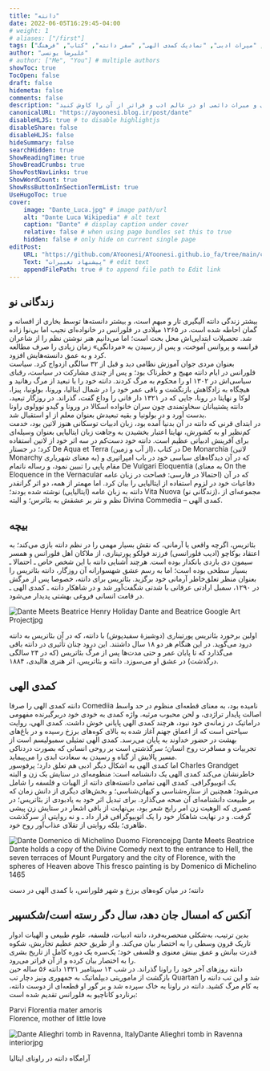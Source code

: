 ```yaml
---
title: "دانته"
date: 2022-06-05T16:29:45-04:00
# weight: 1
# aliases: ["/first"]
tags: ["دانته آلیگیری", "شاعر ایتالیایی", "کمدی الهی", "زندگی دانته", "بئاتریس پورتیناری", "ادبیات ایتالیایی", "رنسانس", "میراث ادبی", "نمادیک کمدی الهی", "سفر دانته", "کتاب", "فرهنگ"]
author: "علیرضا یونسی"
# author: ["Me", "You"] # multiple authors
showToc: true
TocOpen: false
draft: false
hidemeta: false
comments: false
description: "در این نوشتار وبلاگ، زندگی و ارثی که دانته آلیگیری، شاعر بزرگ ایتالیایی، بر ادبیات ایتالیایی و اروپایی گذاشت، را کاوش کنید. در این مطلب وبلاگ، سفر پیچیده دانته را کشف کنید. او در سال ۱۲۶۵ در فلورانس متولد شد و در سپتامبر ۱۳۲۱ در راونا درگذشت. به جزئیات آموزش ابتدایی او و خدمت نظامی او و عشق دائمی او به بئاتریس پورتیناری واقعیت بپیوندید. آثار دانته از جمله ویتا نووا و شاهکار کمدی الهی ادبیات را با ورود به زبان ایتالیایی تحول بخش کردند و لحظه مهمی در انتقال از لاتین به زبان ایتالیایی را نمایان می‌کنند. در عمق «کمدی الهی» فراتر از ژانرها، با ترکیب علمای الهیات، فلسفه و تجربه انسانی در سفری از عمقهای دوزخ تا اوجهای بهشت شکل گرفته است. در پیشروی از مرگ به عشق دائمی به بئاتریس پورتیناری و زبان ایتالیایی، زندگی دردناک دانته از تبعید سیاسی تا روشنایی ادبی، نمادی از افتراق‌ناپذیری او شد. تأثیر عمیق دانته آلیگیری و میراث دائمی او در عالم ادب و فراتر از آن را کاوش کنید."
canonicalURL: "https://ayoonesi.blog.ir/post/dante"
disableHLJS: true # to disable highlightjs
disableShare: false
disableHLJS: false
hideSummary: false
searchHidden: true
ShowReadingTime: true
ShowBreadCrumbs: true
ShowPostNavLinks: true
ShowWordCount: true
ShowRssButtonInSectionTermList: true
UseHugoToc: true
cover:
    image: "Dante_Luca.jpg" # image path/url
    alt: "Dante Luca Wikipedia" # alt text
    caption: "Dante" # display caption under cover
    relative: false # when using page bundles set this to true
    hidden: false # only hide on current single page
editPost:
    URL: "https://github.com/AYoonesi/AYoonesi.github.io_fa/tree/main/content"
    Text: "پیشنهاد تغییرات" # edit text
    appendFilePath: true # to append file path to Edit link
---
```





## زندگانی نو

بیشتر زندگی دانته آلیگیری تار و مبهم است، و بیشتر دانسته‌ها توسط بخاری از افسانه و گمان احاطه شده است. در ۱۲۶۵ میلادی در فلورانس در خانواده‌ای نجیب اما بی‌نوا زاده شد. تحصیلات ابتدایی‌اش محل بحث است؛ اما می‌دانیم هنر نوشتن نظم را از شاعران فرانسه و پروانس آموخت، و پس از رسیدن به «مردانگی» زمان زیادی را صرف مطالعه کرد و به عمق دانسته‌هایش افزود.  
بعنوان مردی جوان آموزش نظامی دید و قبل از ۳۲ سالگی ازدواج کرد. سیاست فلورانس در ایام دانته مهیج و خطرناک بود؛ و پس از چندی مشارکت در سیاست، رقبای سیاسی‌اش در ۱۳۰۲ او را محکوم به مرگ کردند. دانته خود را با تبعید از مرگ رهانید و هیچگاه به زادگاهش بازنگشت و باقی عمر خود را در شمال ایتالیا، ورونا، بولونیا، پیزا، لوکا و نهایتا در رونا، جایی که در ۱۳۲۱ دار فانی را وداع گفت، گذراند. در روزگار تبعید، دانته پشتیبانان سخاوتمندی چون سران خانواده اسکالا در ورونا و گیدو نوولوی راونا بدست آورد و در بولونیا و بقیه تبعیدش بعنوان معلم از او استقبال شد.  
در ابتدای قرنی که دانته در آن بدنیا آمده بود، زبان ادبیات توسکانی هنوز لاتین بود، خدمت کم‌نظیر او به کشورش، نهایتا اعتبار بخشیدن به وجاهت زبان ایتالیایی بعنوان وسیله‌ای برای آفرینش ادبیاتی عظیم است. دانته خود دست‌کم در سه اثر خود از لاتین استفاده کرد؛ در جستار De Aqua et Terra (از آب و زمین)، در کتاب De Monarchia (لاتین Monarchy به معنای شهریاری) که در آن دیدگاه‌های سیاسی خود در باب امپراتپری و مقام پاپی را تبیین نمود، و رساله ناتمام De Vulgari Eloquentia (به معنای On the Eloquence in the Vernacular احتمالا در فارسی: فصاحت در زبان عامه) که در آن دفاعیات خود در لزوم استفاده از ایتالیایی را بیان کرد. اما مهمتر از همه، دو اثر گرانقدر دانته به زبان عامه (ایتالیایی) نوشته شده بودند؛ Vita Nuova (زندگانی نو)، مجموعه‌ای از نظم و نثر بر عشقش به بئاترس؛ و البته Divina Commedia – کمدی الهی.

## بیچه

بئاتریس، اگرچه واقعی یا آرمانی، که نقش بسیار مهمی را در نظم دانته بازی می‌کند؛ به اعتقاد بوکاچو (ادیب فلورانسی) فرزند فولکو پورتیناری، از ملاکان اهل فلورانس و همسر سیمون دی باردی بانکدار بوده است. هرچند آشنایی دانته با این شخص خاص ـ احتمالا ـ بسیار سطحی بوده است؛ اما به رسم عشق شهسوارانه آن روزگار، دانته بئاتریس را بعنوان منظر تعلق‌خاطر آرمانی خود برگزید. بئاتریس برای دانته، خصوصا پس از مرگش در ۱۲۹۰، سمبل ارادتی عرفانی با شدتی شگفت‌آور شد و در شاهکار دانته ـ کمدی الهی ـ در قامت انسانی فروغی بهشتی پدیدار می‌شود.

![Dante Meets Beatrice Henry Holiday  Dante and Beatrice  Google Art Projectjpg](https://upload.wikimedia.org/wikipedia/commons/thumb/5/5a/Henry_Holiday_-_Dante_and_Beatrice_-_Google_Art_Project.jpg/1024px-Henry_Holiday_-_Dante_and_Beatrice_-_Google_Art_Project.jpg?uselang=fa "اولین برخورد بئاتریس پورتیناری (دوشیزهٔ سفیدپوش) با دانته، که در آن بئاتریس به دانته درود می‌گوید. در این هنگام هر دو ۱۸ سال داشتند. این درود چنان تأثیری در دانته باقی می‌گذارد که تا پایان عمر و حتی مدت‌ها پس از مرگ بئاتریس (که در ۲۴ سالگی درگذشت) در عشق او می‌سوزد. دانته و بئاتریس، اثر هنری هالیدی، ۱۸۸۴.")

اولین برخورد بئاتریس پورتیناری (دوشیزهٔ سفیدپوش) با دانته، که در آن بئاتریس به دانته درود می‌گوید. در این هنگام هر دو ۱۸ سال داشتند. این درود چنان تأثیری در دانته باقی می‌گذارد که تا پایان عمر و حتی مدت‌ها پس از مرگ بئاتریس (که در ۲۴ سالگی درگذشت) در عشق او می‌سوزد. دانته و بئاتریس، اثر هنری هالیدی، ۱۸۸۴.

## کمدی الهی

دانته کمدی الهی را صرفا Comediia نامیده بود، به معنای قطعه‌ای منظوم در حد واسط اصالت پایدار تراژدی، و لحن محبوب مرثیه. واژه کمدی به خودی خود دربرگیرنده مفهومی دراماتیک در زمانه‌ی خود نبود، هرچند کمدی الهی پایانی خوش داشت. کمدی الهی، روایت سیاحتی است که از اعماق جهنم آغاز شده به بالای کوه‌های برزخ رسیده و در باغ‌های بهشت در حضور خداوند به پایان می‌رسد. کمدی الهی تمثیلی سمبولیسم است از تجربیات و مسافرت روح انسان؛ سرگذشتی است بر روحی انسانی که بصورت دردناکی مسیر پالایش از گناه و رسیدن به سعادت ابدی را می‌پیماید.  
اما کمدی الهی به اشکال دیگر ادبی هم تعلق دارد؛ پرفوسور Charles Grandget خاطرنشان می‌کند کمدی الهی یک دانشنامه است: منظومه‌ای در ستایش یک زن و البته یک اتوبیوگرافی. کمدی الهی تمامی دانسته‌های دانته از الهیات و فلسفه را شامل می‌شود؛ همچنین از ستاره‌شناسی و کیهان‌شناسی؛ و بخش‌های دیگری از دانش زمان که بر طبیعت دانشنامه‌ای آن صحه می‌گذارد. برای تبدیل اثر خود به یادبودی از بئاتریس؛ در عصری که الوهیت زن امر رایج شعر بود، بی‌نهایت از باقی اشعار در ستایش زن پیشی گرفت. و در نهایت شاهکار خود را یک اتوبیوگرافی قرار داد ـ و نه روایتی از سرگذشت ظاهری؛ بلکه روایتی از تقلای عذاب‌آور روح خود.

![Dante Domenico di Michelino Duomo Florencejpg Dante Meets Beatrice Dante holds a copy of the Divine Comedy next to the entrance to Hell, the seven terraces of Mount Purgatory and the city of Florence, with the spheres of Heaven above This fresco painting is by Domenico di Michelino 1465](https://upload.wikimedia.org/wikipedia/commons/thumb/5/58/Dante_Domenico_di_Michelino_Duomo_Florence.jpg/1022px-Dante_Domenico_di_Michelino_Duomo_Florence.jpg "Dante holds a copy of the Divine Comedy next to the entrance to Hell, the seven terraces of Mount Purgatory and the city of Florence, with the spheres of Heaven above. This fresco painting is by Domenico di Michelino (1465).")

دانته؛ در میان کوه‌های برزخ و شهر فلورانس، با کمدی الهی در دست

## آنکس که امسال جان دهد، سال دگر رسته است/شکسپیر

بدین ترتیب، به‌شکلی منحصربه‌فرد، دانته ادبیات، فلسفه، علوم طبیعی و الهیات ادوار تاریک قرون وسطی را به اختصار بیان می‌کند. و از طریق حجم عظیم تجاربش، شکوه قدرت بیانش و عمق بینش معنوی و فلسفی خود؛ یک‌سره یک دوره کامل از تاریخ بشری را به اختصار بیان کرده و از آن فراتر می‌رود.  
دانته روزهای آخر خود را راونا گذراند. در شب ۱۴ سپتامبر ۱۳۲۱ دانته ۵۶ ساله حین بازگشت از ماموریتی دیپلماتیک به جمهوری ونیز دچار تب Quartan شد و این تب دانته را به کام مرگ کشید. دانته در راونا به خاک سپرده شد و بر گور او قطعه‌ای از دوست دانته، برناردو کاناچیو به فلورانس تقدیم شده است:

Parvi Florentia mater amoris  
Florence, mother of little love

![Dante Alieghri tomb in Ravenna, ItalyDante Alieghri tomb in Ravenna interiorjpg](https://upload.wikimedia.org/wikipedia/commons/thumb/b/be/Dante_Alieghri_tomb_in_Ravenna_%28interior%29.jpg/758px-Dante_Alieghri_tomb_in_Ravenna_%28interior%29.jpg "Dante Alieghri tomb in Ravenna, Italy")

آرامگاه دانته در راونای ایتالیا